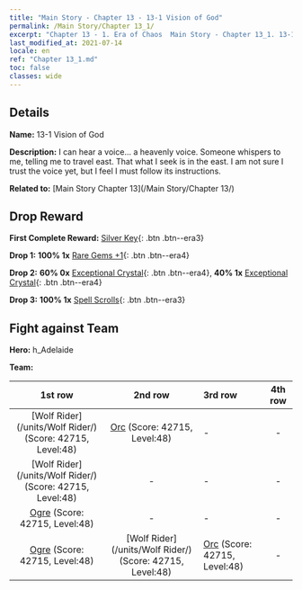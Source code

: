 ```yaml
---
title: "Main Story - Chapter 13 - 13-1 Vision of God"
permalink: /Main Story/Chapter 13_1/
excerpt: "Chapter 13 - 1. Era of Chaos  Main Story - Chapter 13_1. 13-1 Vision of God"
last_modified_at: 2021-07-14
locale: en
ref: "Chapter 13_1.md"
toc: false
classes: wide
---
```


## Details

 **Name:** 13-1 Vision of God

 **Description:** I can hear a voice... a heavenly voice. Someone whispers to me, telling me to travel east. That what I seek is in the east. I am not sure I trust the voice yet, but I feel I must follow its instructions.

 **Related to:** [Main Story Chapter 13](/Main Story/Chapter 13/)

## Drop Reward

 **First Complete Reward:** [Silver Key](/Items/con_693/){: .btn .btn--era3}

 **Drop 1:** **100% 1x** [Rare Gems +1](/Items/mat_44/){: .btn .btn--era4}

 **Drop 2:** **60% 0x** [Exceptional Crystal](/Items/mat_38/){: .btn .btn--era4}, **40% 1x** [Exceptional Crystal](/Items/mat_38/){: .btn .btn--era4}

 **Drop 3:** **100% 1x** [Spell Scrolls](/Items/con_694/){: .btn .btn--era3}


## Fight against Team
 **Hero:** h_Adelaide

 **Team:**


  | 1st row | 2nd row | 3rd row | 4th row |
  |:----:|:----:|:----|:----:|
  | [Wolf Rider](/units/Wolf Rider/) (Score: 42715, Level:48)  | [Orc](/units/Orc/) (Score: 42715, Level:48)  | - | - |
  | [Wolf Rider](/units/Wolf Rider/) (Score: 42715, Level:48)  | - | - | - |
  | [Ogre](/units/Ogre/) (Score: 42715, Level:48)  | - | - | - |
  | [Ogre](/units/Ogre/) (Score: 42715, Level:48)  | [Wolf Rider](/units/Wolf Rider/) (Score: 42715, Level:48)  | [Orc](/units/Orc/) (Score: 42715, Level:48)  | - |


